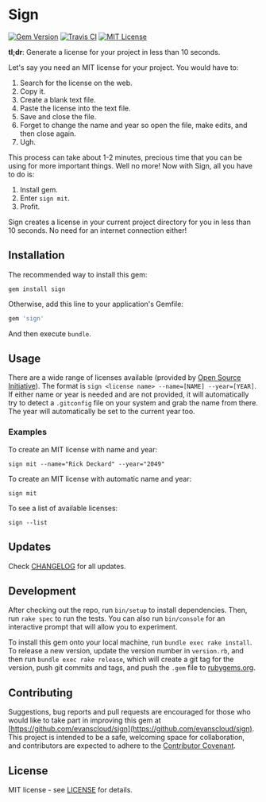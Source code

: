 # Sign

[![Gem Version](https://badge.fury.io/rb/sign.svg)](https://badge.fury.io/rb/sign)
[![Travis CI](https://img.shields.io/travis/evanscloud/sign.svg)](https://travis-ci.org/evanscloud/sign)
[![MIT License](https://img.shields.io/github/license/mashape/apistatus.svg)](https://opensource.org/licenses/MIT)

**tl;dr**: Generate a license for your project in less than 10 seconds.

Let's say you need an MIT license for your project. You would have to:

1. Search for the license on the web.
2. Copy it.
3. Create a blank text file.
4. Paste the license into the text file.
5. Save and close the file.
6. Forget to change the name and year so open the file, make edits, and then close again.
7. Ugh.

This process can take about 1-2 minutes, precious time that you can be using for more important things. Well no more! Now with Sign, all you have to do is:

1. Install gem.
2. Enter `sign mit`.
3. Profit.

Sign creates a license in your current project directory for you in less than 10 seconds. No need for an internet connection either!

## Installation

The recommended way to install this gem:

```
gem install sign
```

Otherwise, add this line to your application's Gemfile:

```ruby
gem 'sign'
```

And then execute `bundle`.

## Usage

There are a wide range of licenses available (provided by [Open Source Initiative](https://opensource.org/)). The format is `sign <license name> --name=[NAME] --year=[YEAR]`. If either name or year is needed and are not provided, it will automatically try to detect a `.gitconfig` file on your system and grab the name from there. The year will automatically be set to the current year too.

### Examples

To create an MIT license with name and year:

```
sign mit --name="Rick Deckard" --year="2049"
```

To create an MIT license with automatic name and year:

```
sign mit
```

To see a list of available licenses:

```
sign --list
```

## Updates

Check [CHANGELOG](https://github.com/evanscloud/sign/blob/master/CHANGELOG.md) for all updates.

## Development

After checking out the repo, run `bin/setup` to install dependencies. Then, run `rake spec` to run the tests. You can also run `bin/console` for an interactive prompt that will allow you to experiment.

To install this gem onto your local machine, run `bundle exec rake install`. To release a new version, update the version number in `version.rb`, and then run `bundle exec rake release`, which will create a git tag for the version, push git commits and tags, and push the `.gem` file to [rubygems.org](https://rubygems.org).

## Contributing

Suggestions, bug reports and pull requests are encouraged for those who would like to take part in improving this gem at [https://github.com/evanscloud/sign](https://github.com/evanscloud/sign). This project is intended to be a safe, welcoming space for collaboration, and contributors are expected to adhere to the [Contributor Covenant](http://contributor-covenant.org).

## License

MIT license - see [LICENSE](https://github.com/evanscloud/sign/blob/master/LICENSE) for details.
